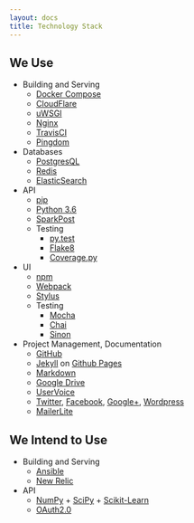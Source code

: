 ```yaml
---
layout: docs
title: Technology Stack
---
```


We Use
------

- Building and Serving
  - [Docker Compose](https://docs.docker.com/compose/)
  - [CloudFlare](https://www.cloudflare.com/)
  - [uWSGI](http://uwsgi-docs.readthedocs.org/en/latest/)
  - [Nginx](http://wiki.nginx.org/Main)
  - [TravisCI](https://travis-ci.org/)
  - [Pingdom](https://www.pingdom.com/)
- Databases
  - [PostgresQL](https://www.postgresql.org/)
  - [Redis](http://redis.io/)
  - [ElasticSearch](https://github.com/elasticsearch/elasticsearch)
- API
  - [pip](https://pypi.python.org/pypi/pip)
  - [Python 3.6](http://python.org/)
  - [SparkPost](https://sparkpost.com/)
  - Testing
    - [py.test](http://pytest.org/latest/)
    - [Flake8](https://pypi.python.org/pypi/flake8)
    - [Coverage.py](http://nedbatchelder.com/code/coverage/)
- UI
  - [npm](https://npmjs.org/)
  - [Webpack](https://webpack.js.org/)
  - [Stylus](http://learnboost.github.io/stylus/)
  - Testing
    - [Mocha](https://visionmedia.github.io/mocha/)
    - [Chai](http://chaijs.com/)
    - [Sinon](http://sinonjs.org/)
- Project Management, Documentation
  - [GitHub](https://github.com/)
  - [Jekyll](http://jekyllrb.com/) on [Github Pages](https://pages.github.com/)
  - [Markdown](https://daringfireball.net/projects/markdown/)
  - [Google Drive](https://drive.google.com)
  - [UserVoice](https://uservoice.com)
  - [Twitter](https://twitter.com/sagefyorg), [Facebook](https://www.facebook.com/sagefy), [Google+](https://plus.google.com/102422704401628739470/posts),  [Wordpress](http://sagefy.wordpress.com/)
  - [MailerLite](http://mailerlite.com/)

We Intend to Use
----------------

- Building and Serving
  - [Ansible](http://www.ansible.com/)
  - [New Relic](http://newrelic.com/)
- API
  - [NumPy](http://www.numpy.org/) + [SciPy](http://www.scipy.org/) + [Scikit-Learn](http://scikit-learn.org/stable/)
  - [OAuth2.0](http://oauth.net/2/)
